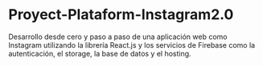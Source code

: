 # Proyect-Plataform-Instagram2.0
Desarrollo desde cero y paso a paso de una aplicación web como Instagram utilizando la librería React.js y los servicios de Firebase como la autenticación, el storage, la base de datos y el hosting.
